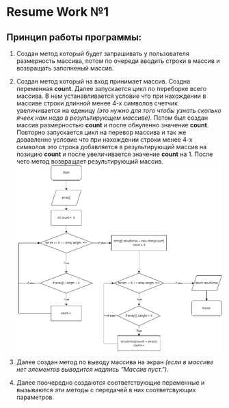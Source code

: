 # Resume Work №1

## Принцип работы программы:

1. Создан метод который будет запрашивать у пользователя размерность массива, потом по очереди вводить строки в массив и возвращать заполненый массив.

2. Создан метод который на вход принимает массив. Создна переменная **count**. Далее запускается цикл по переборке всего массива. В нем устанавливается условие что при нахождении в массиве строки длинной менее 4-х символов счетчик увеличивается на еденицу *(это нужно для того чтобы узнать сколько ячеек нам надо в результирующем массиве)*. Потом был создан массив размерностью **count** и после обнуленно значение **count**. Повторно запускается цикл на перевор массива и так же довавленно условие что при нахождении строки менее 4-х символов это строка добавляется в результирующий массив на позицию **count** и после увеличивается значение **count** на 1. После чего метод возвращает результирующий массив. 
![Вот наглядное изображение работы алгоритма](algoritm.png "Алгоритм")

3. Далее создан метод по выводу массива на экран *(если в массиве нет элементов выводится надпись "Массив пуст.")*.
 
4. Далее поочередно создаются соответствующие переменные и вызываются эти методы с передачей в них соответсвующих параметров.
